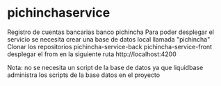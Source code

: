 # pichinchaservice
Registro de cuentas bancarias banco pichincha
Para poder desplegar el servicio se necesita crear una base de datos local
llamada "pichincha"
Clonar los repositorios
pichincha-service-back
pichincha-service-front
desplegar el from en la siguiente ruta http://localhost:4200

Nota: no se necesita un script de la base de datos ya que liquidbase administra
los scripts de la base datos en el proyecto